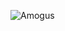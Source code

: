 ![Amogus](https://www.google.com/imgres?imgurl=https%3A%2F%2Fplay-lh.googleusercontent.com%2F8ddL1kuoNUB5vUvgDVjYY3_6HwQcrg1K2fd_R8soD-e2QYj8fT9cfhfh3G0hnSruLKec&imgrefurl=https%3A%2F%2Fplay.google.com%2Fstore%2Fapps%2Fdetails%3Fid%3Dcom.innersloth.spacemafia%26hl%3Den_US%26gl%3DUS&tbnid=9T5M8ewcXQEJ0M&vet=12ahUKEwiNz5zT1KH2AhUMA50JHbfbAc0QMygBegUIARDYAQ..i&docid=OiU88Gti7MiAfM&w=512&h=512&q=among%20us&ved=2ahUKEwiNz5zT1KH2AhUMA50JHbfbAc0QMygBegUIARDYAQ)
